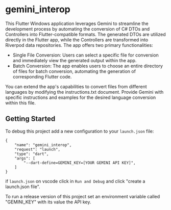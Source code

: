 # gemini_interop

This Flutter Windows application leverages Gemini to streamline the development process by automating the conversion of C# DTOs and Controllers into Flutter-compatible formats. The generated DTOs are utilized directly in the Flutter app, while the Controllers are transformed into Riverpod data repositories. The app offers two primary functionalities:

- Single File Conversion: Users can select a specific file for conversion and immediately view the generated output within the app.
- Batch Conversion: The app enables users to choose an entire directory of files for batch conversion, automating the generation of corresponding Flutter code.

You can extend the app's capabilities to convert files from different languages by modifying the instructions.txt document. Provide Gemini with specific instructions and examples for the desired language conversion within this file.

## Getting Started

To debug this project add a new configuration to your `launch.json` file:

    {
        "name": "gemini_interop",
        "request": "launch",
        "type": "dart",
        "args": [
            "--dart-define=GEMINI_KEY=[YOUR GEMINI API KEY]", 
        ]
    }

if `launch.json` on vscode click in `Run and Debug` and click "create a launch.json file".

To run a release version of this project set an environment variable called "GEMINI_KEY" with its value the API key.